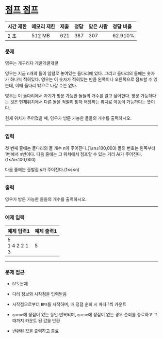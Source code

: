 # [점프 점프](https://www.acmicpc.net/problem/14248)

<div align = center>

| 시간 제한 | 메모리 제한 | 제출 | 정답 | 맞은 사람 | 정답 비율 |
| :-------- | :---------- | :--- | :--- | :-------- | :-------- |
| 2 초      | 512 MB      | 621  | 387  | 307       | 62.910%   |

</div>

### 문제

영우는 개구리다 개굴개굴개굴

영우는 지금 n개의 돌이 일렬로 놓여있는 돌다리에 있다. 그리고 돌다리의 돌에는 숫자가 하나씩 적혀있다. 영우는 이 숫자가 적혀있는 만큼 왼쪽이나 오른쪽으로 점프할 수 있는데, 이때 돌다리 밖으로 나갈 수는 없다.

영우는 이 돌다리에서 자기가 방문 가능한 돌들의 개수를 알고 싶어한다. 방문 가능하다는 것은 현재위치에서 다른 돌을 적절히 밟아 해당하는 위치로 이동이 가능하다는 뜻이다.

현재 위치가 주어졌을 때, 영우가 방문 가능한 돌들의 개수를 출력하시오.

---

### 입력

첫 번째 줄에는 돌다리의 돌 개수 n이 주어진다.(1≤n≤100,000) 돌의 번호는 왼쪽부터 1번에서 n번이다. 다음 줄에는 그 위치에서 점프할 수 있는 거리 Ai가 주어진다.(1≤Ai≤100,000)

다음 줄에는 출발점 s가 주어진다.(1≤s≤n)

---

### 출력

영우가 방문 가능한 돌들의 개수를 출력하시오.

---

### 예제 입력

| 예제 입력1            | 예제 출력1 |
| :-------------------- | :--------- |
| 5<br/>1 4 2 2 1<br/>3 | 5          |

---

### 문제 접근

  - `BFS` 문제

  - 다리 정보와 시작점을 입력받음

  - 시작점으로부터 `BFS`를 시작하며, 매 정점 순회 시 마다 1씩 카운트

  - `queue`에 정점이 있는 동안 반복되며, `queue`에 정점이 없는 경우 순회를 종료하고 그때까지 카운트 된 값을 반환

  - 반환된 값을 출력하고 종료